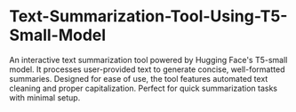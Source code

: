 # Text-Summarization-Tool-Using-T5-Small-Model
 An interactive text summarization tool powered by Hugging Face's T5-small model. It processes user-provided text to generate concise, well-formatted summaries. Designed for ease of use, the tool features automated text cleaning and proper capitalization. Perfect for quick summarization tasks with minimal setup.
